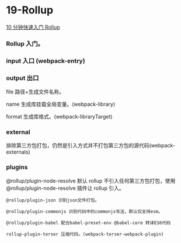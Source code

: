 # 19-Rollup

[10 分钟快速入门 Rollup](https://www.imooc.com/article/262083)

### Rollup 入门。

### input 入口 (webpack-entry)

### output 出口

file 路径+生成文件名称。

name 生成库挂载全局变量。(webpack-library)

format 生成库格式。(webpack-libraryTarget)

### external

排除第三方包打包，仍然是引入方式并不打包第三方包的源代码(webpack-externals)

### plugins

@rollup/plugin-node-resolve 默认 rollup 不引入任何第三方包打包，使用@rollup/plugin-node-resolve 插件让 rollup 引入。

    @rollup/plugin-json 识别json文件打包。

    @rollup/plugin-commonjs 识别代码中的commonjs写法，默认仅支持esm。

    @rollup/plugin-babel 配合babel-preset-env @babel-core 转译ES6代码

    rollup-plugin-terser 压缩代码。(webpack-terser-webpack-plugin)
